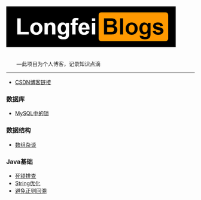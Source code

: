  
  &nbsp;&nbsp;&nbsp;&nbsp;&nbsp;&nbsp;&nbsp;&nbsp;&nbsp;&nbsp;&nbsp;&nbsp; &nbsp;&nbsp;&nbsp;&nbsp;&nbsp;&nbsp;&nbsp;&nbsp;&nbsp;
 &nbsp;&nbsp;&nbsp;&nbsp;&nbsp;&nbsp;&nbsp;&nbsp;&nbsp;&nbsp;&nbsp;&nbsp; &nbsp;&nbsp;&nbsp;&nbsp;&nbsp;&nbsp;&nbsp;&nbsp;&nbsp;
![image](https://github.com/islongfei/Blog/blob/master/images/bloglogo.png)  


 &nbsp;&nbsp;&nbsp;&nbsp;&nbsp;&nbsp;&nbsp;&nbsp;&nbsp;&nbsp;&nbsp;&nbsp; &nbsp;&nbsp;&nbsp;&nbsp;&nbsp;&nbsp;&nbsp;&nbsp;&nbsp;
 &nbsp;&nbsp;&nbsp;&nbsp;&nbsp;&nbsp;&nbsp;&nbsp;&nbsp;&nbsp;&nbsp;&nbsp; &nbsp;&nbsp;&nbsp;&nbsp;&nbsp;&nbsp;&nbsp;&nbsp;&nbsp;
 &nbsp;&nbsp;&nbsp;&nbsp;&nbsp;&nbsp;&nbsp;&nbsp;&nbsp;&nbsp;&nbsp;&nbsp; &nbsp;&nbsp;&nbsp;&nbsp;&nbsp;&nbsp;&nbsp;&nbsp;&nbsp;
 &nbsp;&nbsp;&nbsp;&nbsp;&nbsp;&nbsp;&nbsp;&nbsp;&nbsp;&nbsp;&nbsp;&nbsp; &nbsp;&nbsp;&nbsp;&nbsp;&nbsp;&nbsp;&nbsp;&nbsp;&nbsp;
 &nbsp;&nbsp;&nbsp;&nbsp;&nbsp;&nbsp;&nbsp;&nbsp;&nbsp;&nbsp;&nbsp;&nbsp; &nbsp;&nbsp;&nbsp;&nbsp;&nbsp;&nbsp;&nbsp;&nbsp;&nbsp;
 &nbsp;&nbsp;&nbsp;&nbsp;&nbsp;&nbsp;&nbsp;&nbsp;&nbsp;&nbsp;&nbsp;&nbsp; &nbsp;&nbsp;&nbsp;&nbsp;&nbsp;&nbsp;
—此项目为个人博客，记录知识点滴
***
 
                                 

* [CSDN博客链接](https://blog.csdn.net/qq_37480159)


### 数据库

* [MySQL中的锁](https://github.com/islongfei/Blog/blob/master/mysql/%E9%94%81.md)

### 数据结构

* [数组杂谈](https://github.com/islongfei/Blog/blob/master/data-structure/%E6%95%B0%E7%BB%84%E6%9D%82%E8%B0%88.md)

### Java基础

* [死锁排查](https://github.com/islongfei/Blog/blob/master/business-skills/%E6%AD%BB%E9%94%81%E6%8E%92%E6%9F%A5.md)
* [String优化](https://github.com/islongfei/Blog/blob/master/java-basics/String.md)
* [避免正则回溯](https://github.com/islongfei/Blog/blob/master/java-basics/%E9%81%BF%E5%85%8D%E6%AD%A3%E5%88%99%E5%9B%9E%E6%BA%AF.md)
